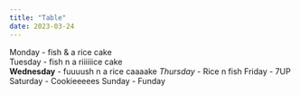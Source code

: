 ```yaml
---
title: "Table"
date: 2023-03-24
---
```

Monday - fish & a rice cake  
Tuesday - fish n a riiiiiice cake  
**Wednesday** - fuuuush n a rice caaaake
_Thursday_ - Rice n fish
Friday - 7UP
Saturday - Cookieeeees
Sunday - Funday
